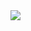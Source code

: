 <img src="https://assets.codepen.io/6148226/internal/screenshots/pens/jOyRYrV.default.png?fit=cover&format=auto&ha=false&height=540&quality=75&v=2&version=1619848684&width=960">